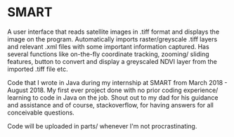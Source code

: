 # SMART
A user interface that reads satellite images in .tiff format and displays the image on the program. Automatically imports raster/greyscale .tiff layers and relevant .xml files with some important information captured. Has several functions like on-the-fly coordinate tracking, zooming/ sliding features, button to convert and display a greyscaled NDVI layer from the imported .tiff file etc.

Code that I wrote in Java during my internship at SMART from March 2018 - August 2018. My first ever project done with no prior coding experience/ learning to code in Java on the job. Shout out to my dad for his guidance and assistance and of course, stackoverflow, for having answers for all conceivable questions.

Code will be uploaded in parts/ whenever I'm not procrastinating.
